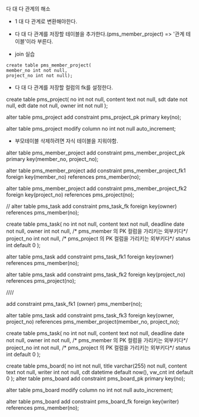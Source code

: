 다 대 다 관계의 해소
- 1 대 다 관계로 변환해야한다.

- 다 대 다 관계를 저장할 테이블을 추가한다.(pms_member_project)
=> '관계 테이블'이라 부른다.

- join 실습

```
create table pms_member_project(
member_no int not null,
project_no int not null);
```

- 다 대 다 관계를 저장할 컬럼의 fk를 설정한다.

create table pms_project(
no int not null,
content text not null,
sdt date not null,
edt date not null,
owner int not null
);

alter table pms_project
add constraint pms_project_pk primary key(no);

alter table pms_project
modify column no int not null auto_increment;

- 부모테이블 삭제하려면 자식 테이블을 지워야함.

alter table pms_member_project
add constraint pms_member_project_pk primary key(member_no, project_no);

alter table pms_member_project
add constraint pms_member_project_fk1 foreign key(member_no) references pms_member(no);

alter table pms_member_project
add constraint pms_member_project_fk2 foreign key(project_no) references pms_project(no);


//
alter table pms_task
add constraint pms_task_fk foreign key(owner) references pms_member(no);

create table pms_task(
  no int not null,
  content text not null,
  deadline date not null,
  owner int not null,   /* pms_member 의 PK 컬럼을 가리키는 외부키다*/
  project_no int not null, /* pms_project 의 PK 컬럼을 가리키는 외부키다*/
  status int default 0
);

alter table pms_task
add constraint pms_task_fk1 foreign key(owner) references pms_member(no);

alter table pms_task
add constraint pms_task_fk2 foreign key(project_no) references pms_project(no);

////

add constraint pms_task_fk1 (owner) pms_member(no);

alter table pms_task
add constraint pms_task_fk3 foreign key(owner, project_no) references pms_member_project(member_no, project_no);


create table pms_task(
  no int not null,
  content text not null,
  deadline date not null,
  owner int not null,   /* pms_member 의 PK 컬럼을 가리키는 외부키다*/
  project_no int not null, /* pms_project 의 PK 컬럼을 가리키는 외부키다*/
  status int default 0
);

create table pms_board(
  no int not null,
  title varchar(255) not null,
  content text not null,
  writer int not null,
  cdt datetime default now(),
  vw_cnt int default 0
);
alter table pms_board
  add constraint pms_board_pk primary key(no);

alter table pms_board
  modify column no int not null auto_increment;
  
alter table pms_board
  add constraint pms_board_fk foreign key(writer) references pms_member(no);

